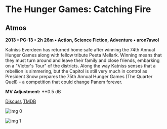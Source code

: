# The Hunger Games: Catching Fire

## Atmos

**2013 • PG-13 • 2h 26m • Action, Science Fiction, Adventure • aron7awol**

Katniss Everdeen has returned home safe after winning the 74th Annual Hunger Games along with fellow tribute Peeta Mellark. Winning means that they must turn around and leave their family and close friends, embarking on a "Victor's Tour" of the districts. Along the way Katniss senses that a rebellion is simmering, but the Capitol is still very much in control as President Snow prepares the 75th Annual Hunger Games (The Quarter Quell) - a competition that could change Panem forever.

**MV Adjustment:** ++0.5 dB

[Discuss](https://www.avsforum.com/threads/bass-eq-for-filtered-movies.2995212/post-57613652)  [TMDB](101299)

![img 0](https://i.imgur.com/2CYK8g3.jpg)

![img 1](https://i.imgur.com/7j8FTfk.jpg)

